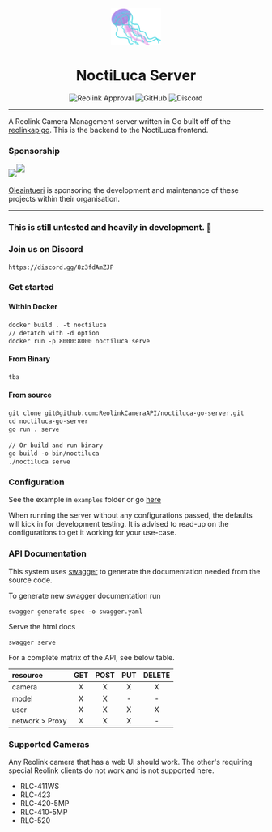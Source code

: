 <p align="center"><img src="https://github.com/ReolinkCameraAPI/noctiluca-go-server/blob/main/.assets/noctiluca.png" width=100px></p>
<h1 align="center">NoctiLuca Server</h1>

<p align="center">
<img alt="Reolink Approval" src="https://img.shields.io/badge/reolink-approved-blue?style=flat-square">
<img alt="GitHub" src="https://img.shields.io/github/license/ReolinkCameraApi/noctiluca-go-server?style=flat-square">
<img alt="Discord" src="https://img.shields.io/discord/773257004911034389?style=flat-square">
</p>

---

A Reolink Camera Management server written in Go built off of
the [reolinkapigo](https://github.com/ReolinkCameraAPI/reolinkapigo). This is the backend to the NoctiLuca frontend.

### Sponsorship

<a href="https://oleaintueri.com"><img src="https://oleaintueri.com/images/oliv.svg" width="60px"/><img width="200px" style="padding-bottom: 10px" src="https://oleaintueri.com/images/oleaintueri.svg"/></a>

[Oleaintueri](https://oleaintueri.com) is sponsoring the development and maintenance of these projects within their
organisation.


---

### This is still untested and heavily in development. :construction:

### Join us on Discord

    https://discord.gg/8z3fdAmZJP

### Get started

#### Within Docker

    docker build . -t noctiluca
    // detatch with -d option
    docker run -p 8000:8000 noctiluca serve

#### From Binary

    tba

#### From source

    git clone git@github.com:ReolinkCameraAPI/noctiluca-go-server.git
    cd noctiluca-go-server
    go run . serve
    
    // Or build and run binary
    go build -o bin/noctiluca
    ./noctiluca serve

### Configuration

See the example in `examples` folder or go
[here](https://github.com/ReolinkCameraAPI/noctilucago/blob/main/examples/Configuration.md)

When running the server without any configurations passed, the defaults will kick in for development testing. It is
advised to read-up on the configurations to get it working for your use-case.

### API Documentation

This system uses [swagger](https://github.com/go-swagger/go-swagger) to generate the documentation needed from the
source code. 

To generate new swagger documentation run

    swagger generate spec -o swagger.yaml

Serve the html docs

    swagger serve

For a complete matrix of the API, see below table.

| resource | GET | POST | PUT | DELETE | 
| :------------- | :----------: | :-----------: | :-----------: | :-----------: |
| camera | X | X | X | X |
| model | X | X | - | - |
| user | X | X | X | X |
| network > Proxy | X | X | X | - |


### Supported Cameras

Any Reolink camera that has a web UI should work. The other's requiring special Reolink clients do not work and is not
supported here.

- RLC-411WS
- RLC-423
- RLC-420-5MP
- RLC-410-5MP
- RLC-520